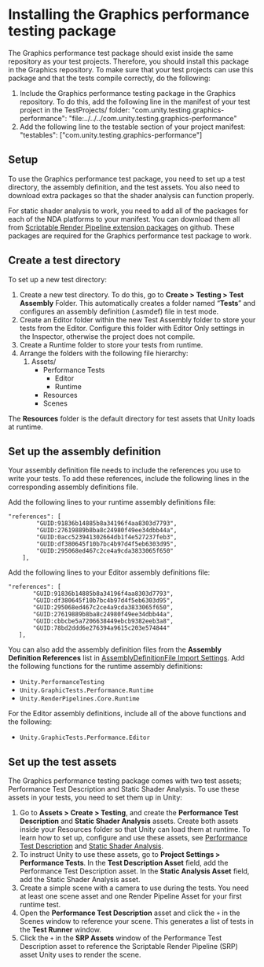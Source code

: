 # Installing the Graphics performance testing package
The Graphics performance test package should exist inside the same repository as your test projects. Therefore, you should install this package in the Graphics repository. To make sure that your test projects can use this package and that the tests compile correctly, do the following:

1. Include the Graphics performance testing package in the Graphics repository. To do this, add the following line in the manifest of your test project in the TestProjects/ folder: "com.unity.testing.graphics-performance": "file:../../../com.unity.testing.graphics-performance"
2. Add the following line to the testable section of your project manifest: "testables": ["com.unity.testing.graphics-performance"]

<a name="setup"></a>
## Setup
To use the Graphics performance test package, you need to set up a test directory, the assembly definition, and the test assets. You also need to download extra packages so that the shader analysis can function properly.

For static shader analysis to work, you need to add all of the packages for each of the NDA platforms to your manifest. You can download them all from [Scriptable Render Pipeline extension packages](https://github.cds.internal.unity3d.com/unity/com.unity.render-pipelines.nda) on github. These packages are required for the Graphics performance test package to work.

<a name="create-a-test-directory"></a>
## Create a test directory
To set up a new test directory:

1. Create a new test directory. To do this, go to **Create > Testing > Test Assembly** Folder. This automatically creates a folder named “**Tests**” and configures an assembly definition (.asmdef) file in test mode. 
2. Create an Editor folder within the new Test Assembly folder to store your tests from the Editor. Configure this folder with Editor Only settings in the Inspector, otherwise the project does not compile.
3. Create a Runtime folder to store your tests from runtime. 
4. Arrange the folders with the following file hierarchy:
   1. Assets/
      - Performance Tests
        - Editor
        - Runtime
      - Resources
      - Scenes

The **Resources** folder is the default directory for test assets that Unity loads at runtime.

<a name="set-up-the-assembly-definition"></a>
## Set up the assembly definition
Your assembly definition file needs to include the references you use to write your tests. To add these references, include the following lines in the corresponding assembly definitions file.

Add the following lines to your runtime assembly definitions file: 

```   
"references": [
        "GUID:91836b14885b8a34196f4aa8303d7793",
        "GUID:27619889b8ba8c24980f49ee34dbb44a",
        "GUID:0acc523941302664db1f4e527237feb3",
        "GUID:df380645f10b7bc4b97d4f5eb6303d95",
        "GUID:295068ed467c2ce4a9cda3833065f650"
    ],
```

Add the following lines to your Editor assembly definitions file:

 ```
 "references": [
        "GUID:91836b14885b8a34196f4aa8303d7793",
        "GUID:df380645f10b7bc4b97d4f5eb6303d95",
        "GUID:295068ed467c2ce4a9cda3833065f650",
        "GUID:27619889b8ba8c24980f49ee34dbb44a",
        "GUID:cbbcbe5a7206638449ebcb9382eeb3a8",
        "GUID:78bd2ddd6e276394a9615c203e574844"
    ],
 ```

You can also add the assembly definition files from the **Assembly Definition References** list in [AssemblyDefinitionFile Import Settings](https://docs.unity3d.com/Manual/class-AssemblyDefinitionImporter.html). Add the following functions for the runtime assembly definitions:

- `Unity.PerformanceTesting`
- `Unity.GraphicTests.Performance.Runtime`
- `Unity.RenderPipelines.Core.Runtime`

For the Editor assembly definitions, include all of the above functions and the following:

- `Unity.GraphicTests.Performance.Editor`

<a name="set-up-the-test-assets"></a>

## Set up the test assets

The Graphics performance testing package comes with two test assets; Performance Test Description and Static Shader Analysis. To use these assets in your tests, you need to set them up in Unity: 

1. Go to **Assets > Create > Testing**, and create the **Performance Test Description** and **Static Shader Analysis** assets. Create both assets inside your Resources folder so that Unity can load them at runtime. To learn how to set up, configure and use these assets, see [Performance Test Description](Performance-Test-Description.md) and [Static Shader Analysis](static-shader-analysis.md).
2. To instruct Unity to use these assets, go to **Project Settings > Performance Tests**. In the **Test Description Asset** field, add the Performance Test Description asset. In the **Static Analysis Asset** field, add the Static Shader Analysis asset.
3. Create a simple scene with a camera to use during the tests. You need at least one scene asset and one Render Pipeline Asset for your first runtime test. 
4. Open the **Performance Test Description** asset and click the `+` in the Scenes window to reference your scene. This generates a list of tests in the **Test Runner** window.
5. Click the `+` in the **SRP Assets** window of the Performance Test Description asset to reference the Scriptable Render Pipeline (SRP) asset Unity uses to render the scene. 